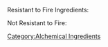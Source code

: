 Resistant to Fire Ingredients:

Not Resistant to Fire:

[Category:Alchemical
Ingredients](Category:Alchemical_Ingredients "wikilink")
